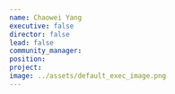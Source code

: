 ```yaml
---
name: Chaowei Yang
executive: false
director: false
lead: false
community_manager:   
position:  
project:  
image: ../assets/default_exec_image.png
---
```

